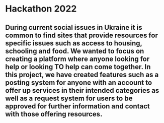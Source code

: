 # Hackathon 2022

## During current social issues in Ukraine it is common to find sites that provide resources for specific issues such as access to housing, schooling and food. We wanted to focus on creating a platform where anyone looking for help or looking TO help can come together. In this project, we have created features such as a posting system for anyone with an account to offer up services in their intended categories as well as a request system for users to be approved for further information and contact with those offering resources.